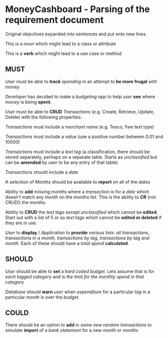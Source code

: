 # MoneyCashboard - Parsing of the requirement document

Original objectives expanded into sentences and put onto new lines.

This is a *noun* which might lead to a class or attribute

This is a __verb__ which might lead to a use case or method

## MUST

*User* must be able to __track__ *spending* in an attempt to __be more frugal__ with *money*.

*Developer* has decided to make a *budgeting app* to help *user* __see__ where *money* is being __spent__.

*User* must be able to __CRUD__ *Transactions* (e.g. Create, Retrieve, Update, Delete) with the following properties:

*Transactions* must include a *merchant name* (e.g. Tesco, free text type)

*Transactions* must include a *value* (use a positive number between 0.01 and 10000)

*Transactions* must include a *text tag* (a classification, there should be stored separately, perhaps on a separate table. Starts as *unclassified* but can be __amended__ by user to be any entry of that table)

*Transactions* should include a *date*

A selection of *Months* should be available to __report__ on all of the *dates*

Ability to __add__ *missing months* where a *transaction* is for a *date* which doesn't match any *month* on the *months list*. This is the ability to __CR__ (not CRUD!) the *months*.

Ability to __CRUD__ the *text tags* except *unclassified* which cannot be __edited__. Start out with a list of 5 or so *text tags* which cannot be __edited or deleted__ if they are in use.

*User* to __display__ / *Application* to __provide__ *various lists*: *all transactions*, *transactions in a month*, *transactions by tag*, *transactions by tag and month*. Each of these should have a *total spend* __calculated__.

## SHOULD

*User* should be able to __set__ a *hard coded budget*. Lets assume that is for *each tagged category* and is *the limit for the monthly spend in that category*

*Database* should __warn__ *user* when *expenditure* for a particular *tag* in a particular *month* is over the *budget*.

## COULD

There should be an option to __add__ in some *new random transactions* to simulate __import__ of a *bank statement* for a new *month* or *months*
